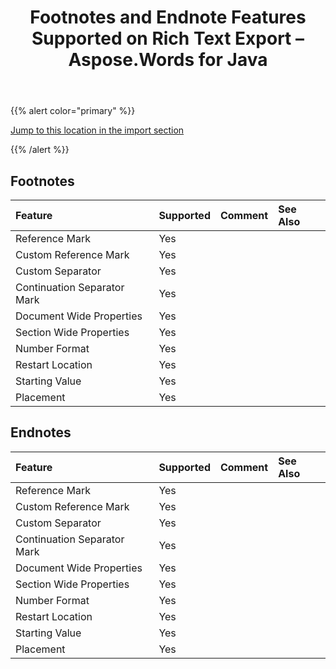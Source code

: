 ﻿---
title: Footnotes and Endnote Features Supported on Rich Text Export – Aspose.Words for Java
articleTitle: Footnotes and Endnote Features Supported on Rich Text Export
linktitle: Footnotes and Endnote Features Supported on Rich Text Export
description: "Export to RTF format using footnote and endnote saving features."
type: docs
weight: 60
url: /java/footnotes-and-endnote-features-supported-on-rich-text-export/
aliases: [/java/footnotes-an-endnote-features-supported-on-rich-text-export/]
---

{{% alert color="primary" %}}

[Jump to this location in the import section]()

{{% /alert %}}

## Footnotes

|**Feature**|**Supported**|**Comment**|**See Also**|
| :- | :- | :- | :- |
|Reference Mark |Yes | | |
|Custom Reference Mark |Yes | | |
|Custom Separator |Yes | | |
|Continuation Separator Mark |Yes | | |
|Document Wide Properties |Yes | | |
|Section Wide Properties |Yes | | |
|Number Format |Yes | | |
|Restart Location |Yes | | |
|Starting Value |Yes | | |
|Placement |Yes | | |

## Endnotes

|**Feature**|**Supported**|**Comment**|**See Also**|
| :- | :- | :- | :- |
|Reference Mark |Yes | | |
|Custom Reference Mark |Yes | | |
|Custom Separator |Yes | | |
|Continuation Separator Mark |Yes | | |
|Document Wide Properties |Yes | | |
|Section Wide Properties |Yes | | |
|Number Format |Yes | | |
|Restart Location |Yes | | |
|Starting Value |Yes | | |
|Placement |Yes | | |

